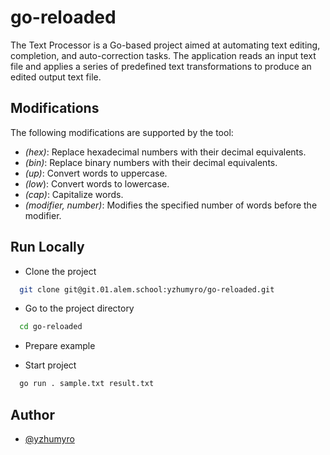 # go-reloaded

The Text Processor is a Go-based project aimed at automating text editing, completion, and auto-correction tasks. The application reads an input text file and applies a series of predefined text transformations to produce an edited output text file.

## Modifications
The following modifications are supported by the tool:

- *(hex)*: Replace hexadecimal numbers with their decimal equivalents.
- *(bin)*: Replace binary numbers with their decimal equivalents.
- *(up)*: Convert words to uppercase.
- *(low*): Convert words to lowercase.
- *(cap)*: Capitalize words.
- *(modifier, number)*: Modifies the specified number of words before the modifier.


## Run Locally

* Clone the project

```bash
  git clone git@git.01.alem.school:yzhumyro/go-reloaded.git
```

* Go to the project directory

```bash
  cd go-reloaded
```

* Prepare example

* Start project

```bash
  go run . sample.txt result.txt
```

## Author

- [@yzhumyro](https://01.alem.school/git/yzhumyro)